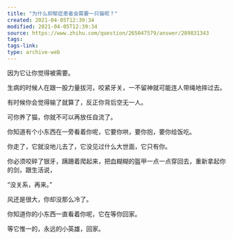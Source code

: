 ```yaml
---
title: "为什么抑郁症患者会需要一只猫呢？"
created: 2021-04-05T12:39:34
modified: 2021-04-05T12:39:34
source: https://www.zhihu.com/question/265047579/answer/289831343
tags:
tags-link:
type: archive-web
---
```

因为它让你觉得被需要。

生病的时候人在跟一股力量拔河，咬紧牙关，一不留神就可能连人带绳地摔过去。

有时候你会觉得输了就算了，反正你背后空无一人。

可你养了猫，你就不可以再放任自流了。

你知道有个小东西在一旁看着你呢，它要你哄，要你抱，要你给饭吃。

你走了，它就没地儿去了，它没见过什么大世面，它只有你。

你必须咬碎了银牙，蹒跚着爬起来，把血糊糊的盔甲一点一点穿回去，重新拿起你的剑，跟生活说，

“没关系，再来。”

风还是很大，你却没那么冷了。

你知道你的小东西一直看着你呢，它在等你回家。

等它惟一的，永远的小英雄，回家。